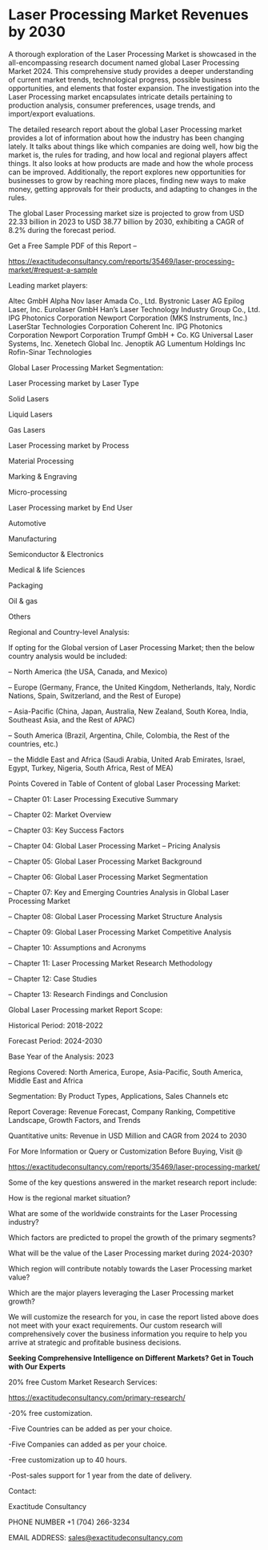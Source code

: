 # Laser Processing Market Revenues by 2030

A thorough exploration of the Laser Processing Market is showcased in the all-encompassing research document named global Laser Processing Market 2024. This comprehensive study provides a deeper understanding of current market trends, technological progress, possible business opportunities, and elements that foster expansion. The investigation into the Laser Processing market encapsulates intricate details pertaining to production analysis, consumer preferences, usage trends, and import/export evaluations.

The detailed research report about the global Laser Processing market provides a lot of information about how the industry has been changing lately. It talks about things like which companies are doing well, how big the market is, the rules for trading, and how local and regional players affect things. It also looks at how products are made and how the whole process can be improved. Additionally, the report explores new opportunities for businesses to grow by reaching more places, finding new ways to make money, getting approvals for their products, and adapting to changes in the rules.

The global Laser Processing market size is projected to grow from USD 22.33 billion in 2023 to USD 38.77 billion by 2030, exhibiting a CAGR of 8.2% during the forecast period.

Get a Free Sample PDF of this Report –

https://exactitudeconsultancy.com/reports/35469/laser-processing-market/#request-a-sample

Leading market players:

Altec GmbH Alpha Nov laser Amada Co., Ltd. Bystronic Laser AG Epilog Laser, Inc. Eurolaser GmbH Han’s Laser Technology Industry Group Co., Ltd. IPG Photonics Corporation Newport Corporation (MKS Instruments, Inc.) LaserStar Technologies Corporation Coherent Inc. IPG Photonics Corporation Newport Corporation Trumpf GmbH + Co. KG Universal Laser Systems, Inc. Xenetech Global Inc. Jenoptik AG Lumentum Holdings Inc Rofin-Sinar Technologies

Global Laser Processing Market Segmentation:

Laser Processing market by Laser Type

Solid Lasers

Liquid Lasers

Gas Lasers

Laser Processing market by Process

Material Processing

Marking & Engraving

Micro-processing

Laser Processing market by End User

Automotive

Manufacturing

Semiconductor & Electronics

Medical & life Sciences

Packaging

Oil & gas

Others

Regional and Country-level Analysis:

If opting for the Global version of Laser Processing Market; then the below country analysis would be included:

– North America (the USA, Canada, and Mexico)

– Europe (Germany, France, the United Kingdom, Netherlands, Italy, Nordic Nations, Spain, Switzerland, and the Rest of Europe)

– Asia-Pacific (China, Japan, Australia, New Zealand, South Korea, India, Southeast Asia, and the Rest of APAC)

– South America (Brazil, Argentina, Chile, Colombia, the Rest of the countries, etc.)

– the Middle East and Africa (Saudi Arabia, United Arab Emirates, Israel, Egypt, Turkey, Nigeria, South Africa, Rest of MEA)

Points Covered in Table of Content of global Laser Processing Market:

– Chapter 01:  Laser Processing Executive Summary

– Chapter 02: Market Overview

– Chapter 03: Key Success Factors

– Chapter 04: Global Laser Processing Market – Pricing Analysis

– Chapter 05: Global Laser Processing Market Background

– Chapter 06: Global Laser Processing Market Segmentation

– Chapter 07: Key and Emerging Countries Analysis in Global Laser Processing Market

– Chapter 08: Global Laser Processing Market Structure Analysis

– Chapter 09: Global Laser Processing Market Competitive Analysis

– Chapter 10: Assumptions and Acronyms

– Chapter 11: Laser Processing Market Research Methodology

– Chapter 12: Case Studies

– Chapter 13: Research Findings and Conclusion

Global Laser Processing market Report Scope:

Historical Period: 2018-2022

Forecast Period: 2024-2030

Base Year of the Analysis: 2023

Regions Covered: North America, Europe, Asia-Pacific, South America, Middle East and Africa

Segmentation: By Product Types, Applications, Sales Channels etc

Report Coverage: Revenue Forecast, Company Ranking, Competitive Landscape, Growth Factors, and Trends

Quantitative units: Revenue in USD Million and CAGR from 2024 to 2030

For More Information or Query or Customization Before Buying, Visit @

https://exactitudeconsultancy.com/reports/35469/laser-processing-market/

Some of the key questions answered in the market research report include:

How is the regional market situation?

What are some of the worldwide constraints for the Laser Processing industry?

Which factors are predicted to propel the growth of the primary segments?

What will be the value of the Laser Processing market during 2024-2030?

Which region will contribute notably towards the Laser Processing market value?

Which are the major players leveraging the Laser Processing market growth?

We will customize the research for you, in case the report listed above does not meet with your exact requirements. Our custom research will comprehensively cover the business information you require to help you arrive at strategic and profitable business decisions.

**Seeking Comprehensive Intelligence on Different Markets? Get in Touch with Our Experts**

20% free Custom Market Research Services:

https://exactitudeconsultancy.com/primary-research/

-20% free customization.

-Five Countries can be added as per your choice.

-Five Companies can added as per your choice.

-Free customization up to 40 hours.

-Post-sales support for 1 year from the date of delivery.

Contact:

Exactitude Consultancy

PHONE NUMBER +1 (704) 266-3234

EMAIL ADDRESS: sales@exactitudeconsultancy.com
